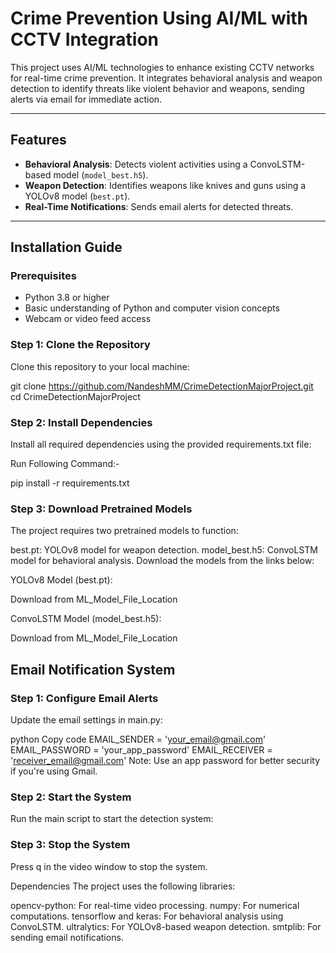 # Crime Prevention Using AI/ML with CCTV Integration

This project uses AI/ML technologies to enhance existing CCTV networks for real-time crime prevention. It integrates behavioral analysis and weapon detection to identify threats like violent behavior and weapons, sending alerts via email for immediate action.

---

## Features

- **Behavioral Analysis**: Detects violent activities using a ConvoLSTM-based model (`model_best.h5`).
- **Weapon Detection**: Identifies weapons like knives and guns using a YOLOv8 model (`best.pt`).
- **Real-Time Notifications**: Sends email alerts for detected threats.

---

## Installation Guide

### Prerequisites

- Python 3.8 or higher
- Basic understanding of Python and computer vision concepts
- Webcam or video feed access

### Step 1: Clone the Repository

Clone this repository to your local machine:

git clone https://github.com/NandeshMM/CrimeDetectionMajorProject.git
cd CrimeDetectionMajorProject

### Step 2: Install Dependencies
Install all required dependencies using the provided requirements.txt file:

Run Following Command:-

pip install -r requirements.txt

### Step 3: Download Pretrained Models
The project requires two pretrained models to function:

best.pt: YOLOv8 model for weapon detection.
model_best.h5: ConvoLSTM model for behavioral analysis.
Download the models from the links below:

YOLOv8 Model (best.pt):

Download from ML_Model_File_Location

ConvoLSTM Model (model_best.h5):

Download from ML_Model_File_Location

## Email Notification System

### Step 1: Configure Email Alerts
Update the email settings in main.py:

python
Copy code
EMAIL_SENDER = 'your_email@gmail.com'
EMAIL_PASSWORD = 'your_app_password'
EMAIL_RECEIVER = 'receiver_email@gmail.com'
Note: Use an app password for better security if you're using Gmail.

### Step 2: Start the System
Run the main script to start the detection system:

### Step 3: Stop the System
Press q in the video window to stop the system.

Dependencies
The project uses the following libraries:

opencv-python: For real-time video processing.
numpy: For numerical computations.
tensorflow and keras: For behavioral analysis using ConvoLSTM.
ultralytics: For YOLOv8-based weapon detection.
smtplib: For sending email notifications.
